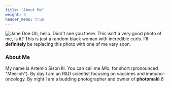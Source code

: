 ```yaml
---
title: "About Me"
weight: 3
header_menu: true
---
```


![Jane Doe](images/shelby_portrait_01.JPG)
Oh, hello. Didn't see you there. This isn't a very good photo of me, is it? This is just a random black woman with incredible curls. I'll **definitely** be replacing this photo with one of me very soon. 

### About Me
My name is Artemio Sison III. You can call me *Mio*, for short (pronounced "Mee-oh"). By day I am an R&D scientist focusing on vaccines and immuno-oncology. By night I am a budding photographer and owner of **photomaki**.ß